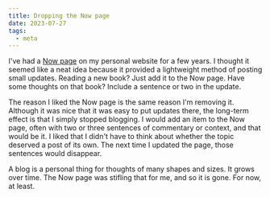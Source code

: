 ```yaml
---
title: Dropping the Now page
date: 2023-07-27
tags:
  - meta
---
```

I've had a [Now page](https://nownownow.com/about) on my personal website for a few years. I thought it seemed like a neat idea because it provided a lightweight method of posting small updates. Reading a new book? Just add it to the Now page. Have some thoughts on that book? Include a sentence or two in the update.

The reason I liked the Now page is the same reason I'm removing it. Although it was nice that it was easy to put updates there, the long-term effect is that I simply stopped blogging. I would add an item to the Now page, often with two or three sentences of commentary or context, and that would be it. I liked that I didn't have to think about whether the topic deserved a post of its own. The next time I updated the page, those sentences would disappear.

A blog is a personal thing for thoughts of many shapes and sizes. It grows over time. The Now page was stifling that for me, and so it is gone. For now, at least.
